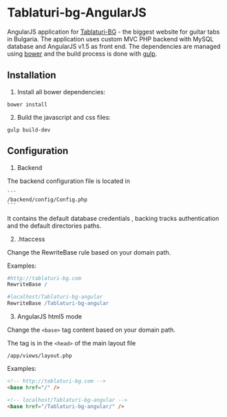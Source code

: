 # Tablaturi-bg-AngularJS
AngularJS application for [Tablaturi-BG](http://tablaturi-bg.com) - the biggest website for guitar tabs in Bulgaria.
The application uses custom MVC PHP backend with MySQL database and AngularJS v1.5 as front end. The dependencies are managed using [bower](https://bower.io) and the build process is done with [gulp](http://gulpjs.com/).

## Installation

1. Install all bower dependencies:

  ```
  bower install
  ```

2. Build the javascript and css files:

  ```
  gulp build-dev
  ```

## Configuration

1. Backend

  The backend configuration file is located in

    ```
    /backend/config/Config.php
    ```
  It contains the default database credentials , backing tracks authentication and the default directories paths.

2. .htaccess

  Change the RewriteBase rule based on your domain path.
  
  Examples:

  ```apache
  #http://tablaturi-bg.com
  RewriteBase /
  ```
  
  ```apache
  #localhost/Tablaturi-bg-angular
  RewriteBase /Tablaturi-bg-angular
  ```
  
3. AngularJS html5 mode

  Change the ```<base>``` tag content based on your domain path.
  
  The tag is in the ```<head>``` of the main layout file
    
  ```
  /app/views/layout.php
  ```
    
  Examples:
  
  ```html
  <!-- http://tablaturi-bg.com -->
  <base href="/" />
  ```
  
  ```html
  <!-- localhost/Tablaturi-bg-angular -->
  <base href="/Tablaturi-bg-angular/" />
  ```
